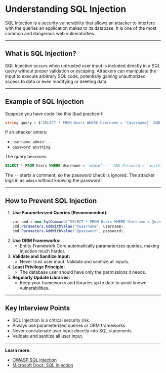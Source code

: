 # Understanding SQL Injection

SQL Injection is a security vulnerability that allows an attacker to interfere with the queries an application makes to its database. It is one of the most common and dangerous web vulnerabilities.

---

## What is SQL Injection?

SQL Injection occurs when untrusted user input is included directly in a SQL query without proper validation or escaping. Attackers can manipulate the input to execute arbitrary SQL code, potentially gaining unauthorized access to data or even modifying or deleting data.

---

## Example of SQL Injection

Suppose you have code like this (bad practice!):

```csharp
string query = $"SELECT * FROM Users WHERE Username = '{username}' AND Password = '{password}'";
```
If an attacker enters:
- `username`: `admin' --`
- `password`: `anything`

The query becomes:
```sql
SELECT * FROM Users WHERE Username = 'admin' --' AND Password = 'anything'
```
The `--` starts a comment, so the password check is ignored. The attacker logs in as `admin` without knowing the password!

---

## How to Prevent SQL Injection

1. **Use Parameterized Queries (Recommended):**
   ```csharp
   var cmd = new SqlCommand("SELECT * FROM Users WHERE Username = @username AND Password = @password", connection);
   cmd.Parameters.AddWithValue("@username", username);
   cmd.Parameters.AddWithValue("@password", password);
   ```
2. **Use ORM Frameworks:**
   - Entity Framework Core automatically parameterizes queries, making injection much harder.
3. **Validate and Sanitize Input:**
   - Never trust user input. Validate and sanitize all inputs.
4. **Least Privilege Principle:**
   - The database user should have only the permissions it needs.
5. **Regularly Update Libraries:**
   - Keep your frameworks and libraries up to date to avoid known vulnerabilities.

---

## Key Interview Points
- SQL Injection is a critical security risk.
- Always use parameterized queries or ORM frameworks.
- Never concatenate user input directly into SQL statements.
- Validate and sanitize all user input.

---

**Learn more:**
- [OWASP SQL Injection](https://owasp.org/www-community/attacks/SQL_Injection)
- [Microsoft Docs: SQL Injection](https://learn.microsoft.com/en-us/sql/relational-databases/security/sql-injection)
